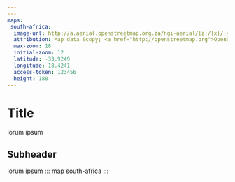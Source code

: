 ```yaml
---
---
maps:
 south-africa:
  image-url: http://a.aerial.openstreetmap.org.za/ngi-aerial/{z}/{x}/{y}.jpg
  attribution: Map data &copy; <a href="http://openstreetmap.org">OpenStreetMap</a> contributors, <a href="http://creativecommons.org/licenses/by-sa/2.0/">CC-BY-SA</a>, Imagery © <a href="http://mapbox.com">Mapbox</a>
  max-zoom: 18
  initial-zoom: 12
  latitude: -33.9249
  longitude: 18.4241
  access-token: 123456
  height: 180
---
```

# Title
lorum ipsum
## Subheader
lorum [ipsum](http://www.google.com)
::: map south-africa
:::
